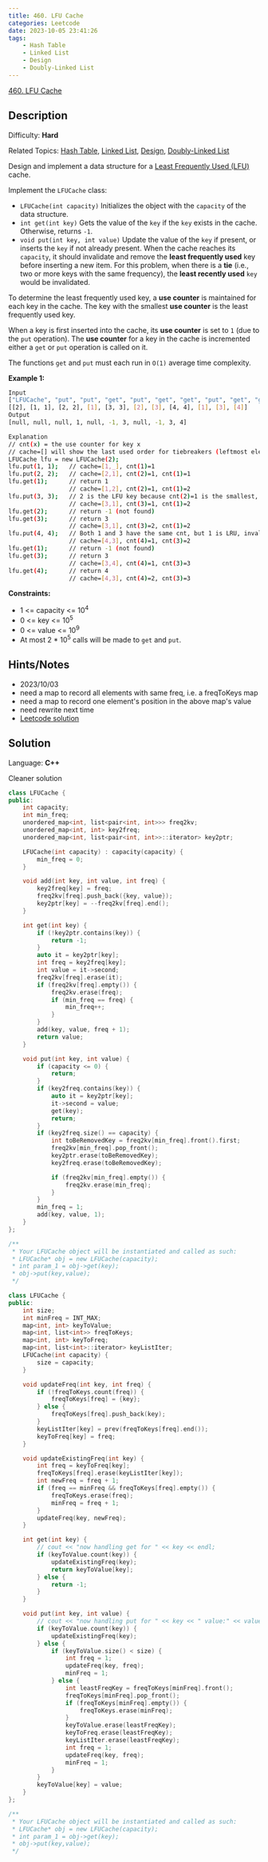 ```yaml
---
title: 460. LFU Cache
categories: Leetcode
date: 2023-10-05 23:41:26
tags:
    - Hash Table
    - Linked List
    - Design
    - Doubly-Linked List
---
```


[460\. LFU Cache](https://leetcode.com/problems/lfu-cache/)

## Description

Difficulty: **Hard**

Related Topics: [Hash Table](https://leetcode.com/tag/https://leetcode.com/tag/hash-table//), [Linked List](https://leetcode.com/tag/https://leetcode.com/tag/linked-list//), [Design](https://leetcode.com/tag/https://leetcode.com/tag/design//), [Doubly-Linked List](https://leetcode.com/tag/https://leetcode.com/tag/doubly-linked-list//)

Design and implement a data structure for a [Least Frequently Used (LFU)](https://en.wikipedia.org/wiki/Least_frequently_used) cache.

Implement the `LFUCache` class:

* `LFUCache(int capacity)` Initializes the object with the `capacity` of the data structure.
* `int get(int key)` Gets the value of the `key` if the `key` exists in the cache. Otherwise, returns `-1`.
* `void put(int key, int value)` Update the value of the `key` if present, or inserts the `key` if not already present. When the cache reaches its `capacity`, it should invalidate and remove the **least frequently used** key before inserting a new item. For this problem, when there is a **tie** (i.e., two or more keys with the same frequency), the **least recently used** `key` would be invalidated.

To determine the least frequently used key, a **use counter** is maintained for each key in the cache. The key with the smallest **use counter** is the least frequently used key.

When a key is first inserted into the cache, its **use counter** is set to `1` (due to the `put` operation). The **use counter** for a key in the cache is incremented either a `get` or `put` operation is called on it.

The functions `get` and `put` must each run in `O(1)` average time complexity.

**Example 1:**

```bash
Input
["LFUCache", "put", "put", "get", "put", "get", "get", "put", "get", "get", "get"]
[[2], [1, 1], [2, 2], [1], [3, 3], [2], [3], [4, 4], [1], [3], [4]]
Output
[null, null, null, 1, null, -1, 3, null, -1, 3, 4]

Explanation
// cnt(x) = the use counter for key x
// cache=[] will show the last used order for tiebreakers (leftmost element is  most recent)
LFUCache lfu = new LFUCache(2);
lfu.put(1, 1);   // cache=[1,_], cnt(1)=1
lfu.put(2, 2);   // cache=[2,1], cnt(2)=1, cnt(1)=1
lfu.get(1);      // return 1
                 // cache=[1,2], cnt(2)=1, cnt(1)=2
lfu.put(3, 3);   // 2 is the LFU key because cnt(2)=1 is the smallest, invalidate 2.
                 // cache=[3,1], cnt(3)=1, cnt(1)=2
lfu.get(2);      // return -1 (not found)
lfu.get(3);      // return 3
                 // cache=[3,1], cnt(3)=2, cnt(1)=2
lfu.put(4, 4);   // Both 1 and 3 have the same cnt, but 1 is LRU, invalidate 1.
                 // cache=[4,3], cnt(4)=1, cnt(3)=2
lfu.get(1);      // return -1 (not found)
lfu.get(3);      // return 3
                 // cache=[3,4], cnt(4)=1, cnt(3)=3
lfu.get(4);      // return 4
                 // cache=[4,3], cnt(4)=2, cnt(3)=3
```

**Constraints:**

* 1 <= capacity <= 10<sup>4</sup>
* 0 <= key <= 10<sup>5</sup>
* 0 <= value <= 10<sup>9</sup>
* At most 2 * 10<sup>5</sup> calls will be made to `get` and `put`.

## Hints/Notes

* 2023/10/03
* need a map to record all elements with same freq, i.e. a freqToKeys map
* need a map to record one element's position in the above map's value
* need rewrite next time
* [Leetcode solution](https://leetcode.com/problems/lfu-cache/editorial/)

## Solution

Language: **C++**

Cleaner solution

```C++
class LFUCache {
public:
    int capacity;
    int min_freq;
    unordered_map<int, list<pair<int, int>>> freq2kv;
    unordered_map<int, int> key2freq;
    unordered_map<int, list<pair<int, int>>::iterator> key2ptr;

    LFUCache(int capacity) : capacity(capacity) {
        min_freq = 0;
    }

    void add(int key, int value, int freq) {
        key2freq[key] = freq;
        freq2kv[freq].push_back({key, value});
        key2ptr[key] = --freq2kv[freq].end();
    }

    int get(int key) {
        if (!key2ptr.contains(key)) {
            return -1;
        }
        auto it = key2ptr[key];
        int freq = key2freq[key];
        int value = it->second;
        freq2kv[freq].erase(it);
        if (freq2kv[freq].empty()) {
            freq2kv.erase(freq);
            if (min_freq == freq) {
                min_freq++;
            }
        }
        add(key, value, freq + 1);
        return value;
    }

    void put(int key, int value) {
        if (capacity <= 0) {
            return;
        }
        if (key2freq.contains(key)) {
            auto it = key2ptr[key];
            it->second = value;
            get(key);
            return;
        }
        if (key2freq.size() == capacity) {
            int toBeRemovedKey = freq2kv[min_freq].front().first;
            freq2kv[min_freq].pop_front();
            key2ptr.erase(toBeRemovedKey);
            key2freq.erase(toBeRemovedKey);

            if (freq2kv[min_freq].empty()) {
                freq2kv.erase(min_freq);
            }
        }
        min_freq = 1;
        add(key, value, 1);
    }
};

/**
 * Your LFUCache object will be instantiated and called as such:
 * LFUCache* obj = new LFUCache(capacity);
 * int param_1 = obj->get(key);
 * obj->put(key,value);
 */
```

```C++
class LFUCache {
public:
    int size;
    int minFreq = INT_MAX;
    map<int, int> keyToValue;
    map<int, list<int>> freqToKeys;
    map<int, int> keyToFreq;
    map<int, list<int>::iterator> keyListIter;
    LFUCache(int capacity) {
        size = capacity;
    }

    void updateFreq(int key, int freq) {
        if (!freqToKeys.count(freq)) {
            freqToKeys[freq] = {key};
        } else {
            freqToKeys[freq].push_back(key);
        }
        keyListIter[key] = prev(freqToKeys[freq].end());
        keyToFreq[key] = freq;
    }

    void updateExistingFreq(int key) {
        int freq = keyToFreq[key];
        freqToKeys[freq].erase(keyListIter[key]);
        int newFreq = freq + 1;
        if (freq == minFreq && freqToKeys[freq].empty()) {
            freqToKeys.erase(freq);
            minFreq = freq + 1;
        }
        updateFreq(key, newFreq);
    }

    int get(int key) {
        // cout << "now handling get for " << key << endl;
        if (keyToValue.count(key)) {
            updateExistingFreq(key);
            return keyToValue[key];
        } else {
            return -1;
        }
    }

    void put(int key, int value) {
        // cout << "now handling put for " << key << " value:" << value << endl;
        if (keyToValue.count(key)) {
            updateExistingFreq(key);
        } else {
            if (keyToValue.size() < size) {
                int freq = 1;
                updateFreq(key, freq);
                minFreq = 1;
            } else {
                int leastFreqKey = freqToKeys[minFreq].front();
                freqToKeys[minFreq].pop_front();
                if (freqToKeys[minFreq].empty()) {
                    freqToKeys.erase(minFreq);
                }
                keyToValue.erase(leastFreqKey);
                keyToFreq.erase(leastFreqKey);
                keyListIter.erase(leastFreqKey);
                int freq = 1;
                updateFreq(key, freq);
                minFreq = 1;
            }
        }
        keyToValue[key] = value;
    }
};

/**
 * Your LFUCache object will be instantiated and called as such:
 * LFUCache* obj = new LFUCache(capacity);
 * int param_1 = obj->get(key);
 * obj->put(key,value);
 */
```
